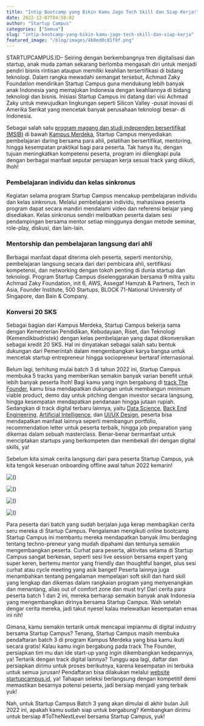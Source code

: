 ```yaml
---
title: "Intip Bootcamp yang Bikin Kamu Jago Tech Skill dan Siap Kerja!"
date: 2022-12-07T04:58:02
author: "Startup Campus"
categories: ["Semua"]
slug: "intip-bootcamp-yang-bikin-kamu-jago-tech-skill-dan-siap-kerja"
featured_image: "/blog/images/4b0ed0c81f8f.png"
---
```


STARTUPCAMPUS.ID– Seiring dengan berkembangnya tren digitalisasi dan startup, anak muda zaman sekarang berlomba mengasah diri untuk menjadi pendiri bisnis rintisan ataupun memiliki keahlian tersertifikasi di bidang teknologi. Dalam rangka mewadahi semangat tersebut, Achmad Zaky Foundation mendirikan Startup Campus guna mendukung lebih banyak anak Indonesia yang memajukan Indonesia dengan keahliannya di bidang teknologi dan bisnis. Inisiasi Startup Campus ini datang dari visi Achmad Zaky untuk mewujudkan lingkungan seperti Silicon Valley -pusat inovasi di Amerika Serikat yang mencetak banyak perusahaan teknologi besar- di Indonesia.

Sebagai salah satu [program magang dan studi independen bersertifikat (MSIB)](https://kampusmerdeka.kemdikbud.go.id/program/studi-independen) di bawah [Kampus Merdeka](https://kampusmerdeka.kemdikbud.go.id/), Startup Campus menyediakan pembelajaran daring bersama para ahli, pelatihan bersertifikat, mentoring, hingga kesempatan praktikal bagi para peserta. Tak hanya itu, dengan tujuan meningkatkan kompetensi peserta, program ini dilengkapi pula dengan berbagai manfaat seputar persiapan kerja sesuai track yang diikuti, lhoh!

### Pembelajaran individu dan kelas sinkronus

Kegiatan selama program Startup Campus mencakup pembelajaran individu dan kelas sinkronus. Melalui pembelajaran individu, mahasiswa peserta program dapat secara mandiri mendalami video dan referensi belajar yang disediakan. Kelas sinkronus sendiri melibatkan peserta dalam sesi pendampingan bersama mentor setiap minggunya dengan metode seminar, role-play, diskusi, dan lain-lain.

### Mentorship dan pembelajaran langsung dari ahli 

Berbagai manfaat dapat diterima oleh peserta, seperti mentorship, pembelajaran langsung secara dari dari pembicara ahli, sertifikasi kompetensi, dan networking dengan tokoh penting di dunia startup dan teknologi. Program Startup Campus diselenggarakan bersama 9 mitra yaitu Achmad Zaky Foundation, init 6, AWS, Assegaf Hamzah & Partners, Tech in Asia, Founder Institute, 500 Startups, BLOCK 71-National University of Singapore, dan Bain & Company.

### Konversi 20 SKS

Sebagai bagian dari Kampus Merdeka, Startup Campus bekerja sama dengan Kementerian Pendidikan, Kebudayaan, Riset, dan Teknologi (Kemendikbudristek) dengan kelas pembelajaran yang dapat dikonversikan sebagai kredit 20 SKS. Hal ini dinyatakan sebagai salah satu bentuk dukungan dari Pemerintah dalam mengembangkan karya bangsa untuk mencetak startup entrepreneur hingga sociopreneur bertaraf internasional.

Belum lagi, terhitung mulai batch 3 di tahun 2022 ini, Startup Campus membuka 5 tracks yang memberikan semakin banyak varian benefit untuk lebih banyak peserta lhoh! Bagi kamu yang ingin bergabung di [track The Founder](https://startupcampus.id/track/the-founder), kamu bisa mendapatkan dukungan untuk membangun minimum viable product, demo day untuk pitching dengan investor secara langsung, hingga kesempatan mendapatkan pendanaan hingga jutaan rupiah. Sedangkan di track digital terbaru lainnya, yaitu [Data Science](https://startupcampus.id/track/data-science), [Back End Engineering](https://startupcampus.id), [Artificial Intelligence](https://startupcampus.id/track/artificial-intelligence), dan [UI/UX Design](https://startupcampus.id/track/uiux-design), peserta bisa mendapatkan manfaat lainnya seperti membangun portfolio, recommendation letter untuk peserta terbaik, hingga job preparation yang dikemas dalam sebuah masterclass. Benar-benar bermanfaat untuk menciptakan startups yang berkompeten dan membekali diri dengan digital skills, ya!

Sebelum kita simak cerita langsung dari para peserta Startup Campus, yuk kita tengok keseruan onboarding offline awal tahun 2022 kemarin!

![()](/uploads/2022/12/Pemenang-onboarding-startup-campus-batch-2.png)

![()](/uploads/2022/12/onboarding-startup-campus-batch-2.png)

![()](/uploads/2022/12/presentasi-peserta-startup-campus-batch-2.png)

![()](/uploads/2022/12/peserta-onboarding-startup-campus-batch-2.png)

Para peserta dari batch yang sudah berjalan juga kerap membagikan cerita seru mereka di Startup Campus. Pengalaman mengikuti online bootcamp Startup Campus ini membantu mereka mendapatkan banyak ilmu berdaging tentang techno-preneur yang mudah dipahami dan tentunya semakin mengembangkan peserta. Curhat para peserta, aktivitas selama di Startup Campus sangat berkesan, seperti sesi live session bersama expert yang super keren, bertemu mentor yang friendly dan thoughtful banget, plus sesi curhat atau cycle meeting yang asik banget! Peserta lainnya juga menambahkan tentang pengalaman mempelajari soft skill dan hard skill yang lengkap dan dikemas dalam rangkaian program yang menyenangkan dan menantang, alias out of comfort zone dan must try! Dari cerita para peserta batch 1 dan 2 ini, mereka berharap semakin banyak anak Indonesia yang mengembangkan dirinya bersama Startup Campus. Wah setelah dengar cerita mereka, jadi takut nyesel kalau melewatkan kesempatan emas ini nih!

Gimana, kamu semakin tertarik untuk mencapai impianmu di digital industry bersama Startup Campus? Tenang, Startup Campus masih membuka pendaftaran batch 3 di program Kampus Merdeka yang bisa kamu ikuti secara gratis! Kalau kamu ingin bergabung pada track The Founder, persiapkan tim mu dan ide start-up yang ingin dikembangkan kedepannya, ya! Tertarik dengan track digital lainnya? Tunggu apa lagi, daftar dan persiapkan dirimu untuk proses berikutnya, karena kesempatan ini terbuka untuk semua jurusan! Pendaftaran bisa dilakukan melalui [website startupcampus.id](https://startupcampus.id/), ya! Tahapan seleksi berlangsung dengan kompetitif demi memastikan besarnya potensi peserta, jadi bersiap menjadi yang terbaik yuk!

Nah, untuk Startup Campus Batch 3 yang akan dimulai di akhir bulan Juli 2022 ini, apakah kamu sudah siap untuk bergabung? Kembangkan dirimu untuk bersiap #ToTheNextLevel bersama Startup Campus, yuk!